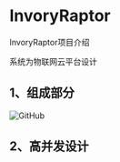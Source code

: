 # InvoryRaptor
InvoryRaptor项目介绍

系统为物联网云平台设计
## 1、组成部分
![GitHub](https://avatars2.githubusercontent.com/u/3265208?v=3&s=100 "GitHub,Social Coding")

## 2、高并发设计

